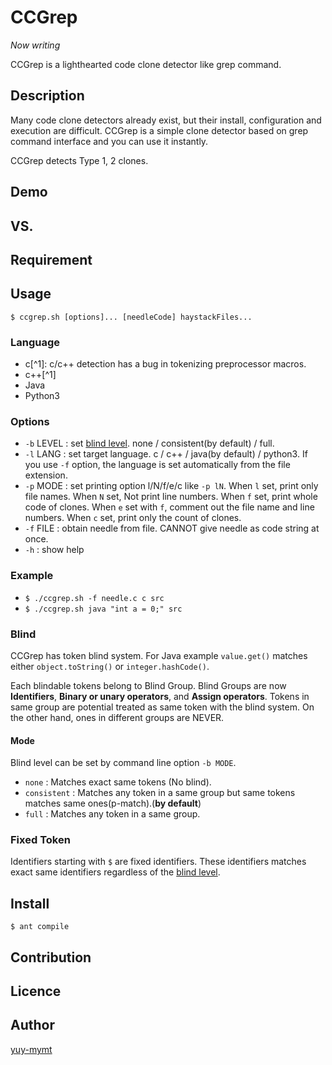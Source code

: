 CCGrep
====
*Now writing*

CCGrep is a lighthearted code clone detector like grep command.


## Description
Many code clone detectors already exist, but their install, configuration and execution are difficult.
CCGrep is a simple clone detector based on grep command interface and you can use it instantly.

CCGrep detects Type 1, 2 clones.

## Demo
## VS. 
## Requirement
## Usage
`$ ccgrep.sh [options]... [needleCode] haystackFiles...`
### Language
 - c[^1]: c/c++ detection has a bug in tokenizing preprocessor macros.
 - c++[^1]
 - Java
 - Python3

### Options
 - `-b` LEVEL : set [blind level](#Blind). none / consistent(by default) / full.
 - `-l` LANG  : set target language. c / c++ / java(by default) / python3.
                If you use `-f` option, the language is set automatically from the file extension.
 - `-p` MODE  : set printing option l/N/f/e/c like `-p lN`.
                When `l` set, print only file names.
                When `N` set, Not print line numbers.
                When `f` set, print whole code of clones.
                When `e` set with `f`, comment out the file name and line numbers.
                When `c` set, print only the count of clones.
 - `-f` FILE  : obtain needle from file. CANNOT give needle as code string at once.
 - `-h`       : show help

### Example
 - `$ ./ccgrep.sh -f needle.c c src`
 - `$ ./ccgrep.sh java "int a = 0;" src`


### Blind
CCGrep has token blind system.
For Java example `value.get()` matches either `object.toString()` or `integer.hashCode()`.

Each blindable tokens belong to Blind Group.
Blind Groups are now **Identifiers**, **Binary or unary operators**, and **Assign operators**.
Tokens in same group are potential treated as same token with the blind system.
On the other hand, ones in different groups are NEVER.

#### Mode
Blind level can be set by command line option `-b MODE`.
 - `none`       : Matches exact same tokens (No blind).
 - `consistent` : Matches any token in a same group but same tokens matches same ones(p-match).(**by default**)
 - `full`       : Matches any token in a same group.

### Fixed Token
Identifiers starting with `$` are fixed identifiers.
These identifiers matches exact same identifiers regardless of the [blind level](#Blind).
 [^2]: Assume that the languages uses no `$` in their grammar.


## Install

`$ ant compile`

## Contribution
## Licence
## Author
[yuy-mymt](http://sel.ist.osaka-u.ac.jp/)

